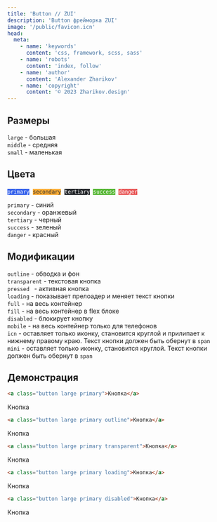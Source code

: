 ```yaml
---
title: 'Button // ZUI'
description: 'Button фрейморка ZUI'
image: '/public/favicon.icn'
head:
  meta:
    - name: 'keywords'
      content: 'css, framework, scss, sass'
    - name: 'robots'
      content: 'index, follow'
    - name: 'author'
      content: 'Alexander Zharikov'
    - name: 'copyright'
      content: '© 2023 Zharikov.design'
---
```


## Размеры

`large` - большая  
`middle` - средняя  
`small` - маленькая

## Цвета

<code class="line" style="background: #325FEB !important; color: #fff; border-color: #325FEB;">primary</code>&nbsp;
<code class="line" style="background: #F9AA34 !important; color: #333; border-color: #F9AA34;">secondary</code>&nbsp;
<code class="line" style="background: #202327 !important; color: #fff; border-color: #202327;">tertiary</code>&nbsp;
<code class="line" style="background: #52B530 !important; color: #fff; border-color: #52B530;">success</code>&nbsp;
<code class="line" style="background: #E85656 !important; color: #fff; border-color: #E85656;">danger</code>

`primary` - синий  
`secondary` - оранжевый  
`tertiary` - черный  
`success` - зеленый  
`danger` - красный

## Модификации

`outline` - обводка и фон  
`transparent` - текстовая кнопка  
`pressed ` - активная кнопка  
`loading` - показывает прелоадер и меняет текст кнопки  
`full` - на весь контейнер  
`fill` - на весь контейнер в flex блоке  
`disabled` - блокирует кнопку  
`mobile` - на весь контейнер только для телефонов  
`icn` - оставляет только иконку, становится круглой и прилипает к нижнему правому краю. Текст кнопки должен быть обернут в `span`  
`mini` - оставляет только иконку, становится круглой. Текст кнопки должен быть обернут в `span`

## Демонстрация

```html
<a class="button large primary">Кнопка</a>
```

<a class="button large primary">Кнопка</a>

```html
<a class="button large primary outline">Кнопка</a>
```

<a class="button large primary outline">Кнопка</a>

```html
<a class="button large primary transparent">Кнопка</a>
```

<a class="button large primary transparent">Кнопка</a>

```html
<a class="button large primary loading">Кнопка</a>
```

<a class="button large primary loading">Кнопка</a>

```html
<a class="button large primary disabled">Кнопка</a>
```

<a class="button large primary disabled">Кнопка</a>
